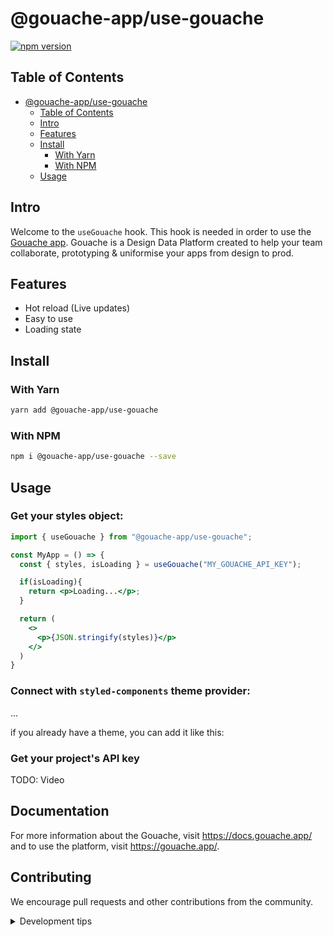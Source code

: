 # @gouache-app/use-gouache

[![npm version](https://badge.fury.io/js/@gouache-app%2Fuse-gouache.svg)](https://badge.fury.io/js/@gouache-app%2Fuse-gouache)

## Table of Contents

- [@gouache-app/use-gouache](#gouache-appuse-gouache)
  - [Table of Contents](#table-of-contents)
  - [Intro](#intro)
  - [Features](#features)
  - [Install](#install)
    - [With Yarn](#with-yarn)
    - [With NPM](#with-npm)
  - [Usage](#usage)

## Intro

Welcome to the `useGouache` hook. This hook is needed in order to use the [Gouache app](https://gouache.app/). Gouache is a Design Data Platform created to help your team collaborate, prototyping & uniformise your apps from design to prod.

## Features

- Hot reload (Live updates)
- Easy to use
- Loading state

## Install


### With Yarn

```sh
yarn add @gouache-app/use-gouache
```

### With NPM

```sh
npm i @gouache-app/use-gouache --save
```


## Usage

### Get your styles object:

```jsx
import { useGouache } from "@gouache-app/use-gouache";

const MyApp = () => {
  const { styles, isLoading } = useGouache("MY_GOUACHE_API_KEY");

  if(isLoading){
    return <p>Loading...</p>;
  }

  return (
    <>
      <p>{JSON.stringify(styles)}</p>
    </>
  )
}
```

### Connect with `styled-components` theme provider:

...

if you already have a theme, you can add it like this:



### Get your project's API key
TODO: Video


## Documentation

For more information about the Gouache, visit https://docs.gouache.app/ and to use the platform, visit https://gouache.app/.


## Contributing

We encourage pull requests and other contributions from the community.

<details>
  <summary>Development tips</summary>
  
  ## Testing

  to run tests, simply run `yarn test`.

  ## Local development using `yarn link`

  If you're getting a `Warning: Invalid hook call.` error, it's because there is an issue with the bundler thinking there are "two" react. 

  There is 2 workaround (I preffer use the first one):

  https://github.com/facebook/react/issues/14257#issuecomment-595183610
  ```
  cd PACKAGE_YOU_DEBUG_LOCALLY
  yarn link
  yarn install
  cd node_modules/react
  yarn link
  cd ../../node_modules/react-dom
  yarn link
  cd YOUR_PROJECT
  yarn link PACKAGE_YOU_DEBUG_LOCALLY
  yarn link react
  yarn link react-dom
  ```

  and 

  https://reactjs.org/warnings/invalid-hook-call-warning.html

  ```
  This problem can also come up when you use npm link or an equivalent. In that case, your bundler might “see” two Reacts — one in application folder and one in your library folder. Assuming myapp and mylib are sibling folders, one possible fix is to run npm link ../myapp/node_modules/react from mylib. This should make the library use the application’s React copy.
  ```
</details>
